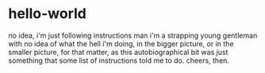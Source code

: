 # hello-world
no idea, i'm just following instructions man
i'm a strapping young gentleman with no idea of what the hell i'm doing, in the bigger picture, or in the smaller picture, for that matter, as this autobiographical bit was just something that some list of instructions told me to do.
cheers, then.
